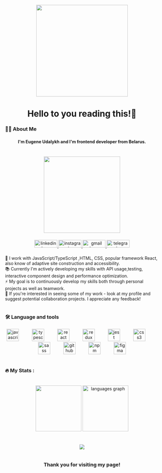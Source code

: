 <!--
**Udaloiii/Udaloiii** is a ✨ _special_ ✨ repository because its `README.md` (this file) appears on your GitHub profile.

Here are some ideas to get you started:

- 🔭 I’m currently working on ...
- 🌱 I’m currently learning ...
- 👯 I’m looking to collaborate on ...
- 🤔 I’m looking for help with ...
- 💬 Ask me about ...
- 📫 How to reach me: ...
- 😄 Pronouns: ...
- ⚡ Fun fact: ...
-->

<br clear="both">

<div align="center">
  <img height="300" src="https://media1.giphy.com/media/qgQUggAC3Pfv687qPC/giphy.gif?cid=ecf05e47d9bfi8ey38i4s4bitr7tup5sydpbmjkv1fqbomsq&ep=v1_gifs_search&rid=giphy.gif&ct=g"  />
</div>

###

<h1 align="center">Hello to you reading this!👋</h1>

###

<h3 align="left">👩‍💻  About Me</h3>

###

<h4 align="center">I'm Eugene Udalykh and I'm frontend developer from Belarus.</h4>

###

<br clear="both">

<div align="center">
  <img height="250" src="https://media.licdn.com/dms/image/D4E03AQFWetxZMh8NGw/profile-displayphoto-shrink_800_800/0/1689253374935?e=1698883200&v=beta&t=YDTkw6sau8HwXpY4jD_M_sT8OiQqWJuE9UiIXpBcADs"  />
</div>

###

<div align="center">
  <a href="https://www.linkedin.com/in/eugene-udalykh" target="_blank">
    <img src="https://raw.githubusercontent.com/maurodesouza/profile-readme-generator/master/src/assets/icons/social/linkedin/default.svg" width="75" height="25" alt="linkedin logo"  />
  </a>
  <a href="https://www.instagram.com/udaloiii/" target="_blank">
    <img src="https://raw.githubusercontent.com/maurodesouza/profile-readme-generator/master/src/assets/icons/social/instagram/default.svg" width="75" height="25" alt="instagram logo"  />
  </a>
  <a href="mailto:eugene.udalykh@gmail.com" target="_blank">
    <img src="https://raw.githubusercontent.com/maurodesouza/profile-readme-generator/master/src/assets/icons/social/gmail/default.svg" width="75" height="25" alt="gmail logo"  />
  </a>
  <a href="https://t.me/uda1oiii" target="_blank">
    <img src="https://raw.githubusercontent.com/maurodesouza/profile-readme-generator/master/src/assets/icons/social/telegram/default.svg" width="75" height="25" alt="telegram logo"  />
  </a>
</div>

###

<p align="left">🔭 I work with JavaScript/TypeScript ,HTML, CSS, popular framework React, also know of adaptive site  construction and accessibility.<br>📚 Currently I'm actively developing my skills with API usage,testing, interactive component design and performance optimization.<br>⚡ My goal is to continuously develop my skills both through personal projects as well as teamwork.<br>💬 If you're interested in seeing some of my work - look at my profile and suggest potential collaboration projects. I appreciate any feedback!<br><br></p>

###

<h3 align="left">🛠 Language and tools</h3>

###

<div align="center">
  <img src="https://cdn.jsdelivr.net/gh/devicons/devicon/icons/javascript/javascript-original.svg" height="40" alt="javascript logo"  />
  <img width="35" />
  <img src="https://cdn.jsdelivr.net/gh/devicons/devicon/icons/typescript/typescript-original.svg" height="40" alt="typescript logo"  />
  <img width="35" />
  <img src="https://cdn.jsdelivr.net/gh/devicons/devicon/icons/react/react-original.svg" height="40" alt="react logo"  />
  <img width="35" />
  <img src="https://cdn.jsdelivr.net/gh/devicons/devicon/icons/redux/redux-original.svg" height="40" alt="redux logo"  />
  <img width="35" />
  <img src="https://cdn.jsdelivr.net/gh/devicons/devicon/icons/jest/jest-plain.svg" height="40" alt="jest logo"  />
  <img width="35" />
  <img src="https://cdn.jsdelivr.net/gh/devicons/devicon/icons/css3/css3-original.svg" height="40" alt="css3 logo"  />
  <img width="35" />
  <img src="https://cdn.jsdelivr.net/gh/devicons/devicon/icons/sass/sass-original.svg" height="40" alt="sass logo"  />
  <img width="35" />
  <img src="https://cdn.jsdelivr.net/gh/devicons/devicon/icons/github/github-original.svg" height="40" alt="github logo"  />
  <img width="35" />
  <img src="https://cdn.jsdelivr.net/gh/devicons/devicon/icons/npm/npm-original-wordmark.svg" height="40" alt="npm logo"  />
  <img width="35" />
  <img src="https://cdn.jsdelivr.net/gh/devicons/devicon/icons/figma/figma-original.svg" height="40" alt="figma logo"  />
  <br>
  <br>
</div>

###

<h3 align="left">🔥   My Stats :</h3>

###

<br clear="both">

<div align="center">
<!--   <img src="https://streak-stats.demolab.com?user=Udaloiii&locale=en&mode=weekly&theme=dracula&hide_border=false&border_radius=5&order=3" height="150" alt="streak graph"  /> -->
  <img src="http://github-readme-streak-stats.herokuapp.com?user=Udaloiii&theme=dracula"  height="150"/>
  <img src="https://github-readme-stats.vercel.app/api/top-langs?username=Udaloiii&locale=en&hide_title=false&layout=compact&card_width=320&langs_count=5&theme=dracula&hide_border=false&order=2" height="150" alt="languages graph"  />
  <br>
  <br>
</div>

###
<div align="center">
  <a href="https://www.codewars.com/users/Werdinand" target="_blank">
      <img src="https://www.codewars.com/users/Werdinand/badges/large"  style="max-width: 100%;">
  </a>
  <br>
  <br>
  </div>

###

<h3 align="center">Thank you for visiting my page!</h3>

###
